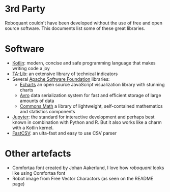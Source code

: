 # 3rd Party
Roboquant couldn't have been developed without the use of free and open source software. This documents
list some of these great libraries.


# Software
* [Kotlin](https://kotlinlang.org): modern, concise and safe programming language that makes writing code a joy
* [TA-Lib](https://ta-lib.org): an extensive library of technical indicators
* Several [Apache Software Foundation](https://www.apache.org/) libraries:
  * [Echarts](https://echarts.apache.org) an open source JavaScript visualization library with stunning charts
  * [Avro](https://avro.apache.org) data serialization system for fast and efficient storage of large amounts of data
  * [Commons Math](https://commons.apache.org/proper/commons-math/) a library of lightweight, self-contained mathematics
  and statistics components
* [Jupyter](https://www.jupyter.org): the standard for interactive development and perhaps best known in combination 
  with Python and R. But it also works like a charm with a Kotlin kernel.
* [FastCSV](https://github.com/osiegmar/FastCSV): an ulta-fast and easy to use CSV parser



# Other artefacts
* Comfortaa font created by Johan Aakerlund, I love how *roboquant* looks like using Comfortaa font
* Robot image from Free Vector Charactors (as seen on the README page)